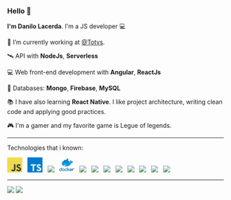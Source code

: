 ### Hello 👋

**I'm Danilo Lacerda**. I'm a JS developer 💻

🏢 I’m currently working at [@Totvs](https://github.com/totvs).

🛰️ API with **NodeJs**, **Serverless** <br/>

💻 Web front-end development with **Angular**, **ReactJs** <br/>

💽 Databases: **Mongo**, **Firebase**, **MySQL** <br/>

📚 I have also learning **React Native**. I like project architecture, writing clean code and applying good practices.

🎮 I'm a gamer and my favorite game is Legue of legends.

---

Technologies that i known:

<p>  
<img src="https://raw.githubusercontent.com/github/explore/80688e429a7d4ef2fca1e82350fe8e3517d3494d/topics/javascript/javascript.png" height="35px"/>
&nbsp;  
<img src="https://raw.githubusercontent.com/github/explore/80688e429a7d4ef2fca1e82350fe8e3517d3494d/topics/typescript/typescript.png" height="35px"/>
&nbsp;
<img src="https://appmasters.io/static/react-47ce6e77f039020ee2e76a10c1e988e9.png" height="35px"/> 
&nbsp;
<img src="https://raw.githubusercontent.com/github/explore/80688e429a7d4ef2fca1e82350fe8e3517d3494d/topics/docker/docker.png" height="35px"/>
&nbsp;
<img src="https://www.mysql.com/common/logos/logo-mysql-170x115.png" height="35px"/>
&nbsp;
<img src="https://img.icons8.com/color/452/mongodb.png" height="35px"/>
&nbsp;
<img src="https://img.icons8.com/color/452/firebase.png" height="35px" />   
&nbsp;
<img src="https://sdtimes.com/wp-content/uploads/2018/04/1_tfZa4vsI6UusJYt_fzvGnQ.png" height="35px" />   
&nbsp;
<img src="https://seeklogo.com/images/J/jest-logo-F9901EBBF7-seeklogo.com.png" height="35px" />   
&nbsp;
<img src="https://upload.wikimedia.org/wikipedia/en/thumb/2/22/Logo_jasmine.svg/1200px-Logo_jasmine.svg.png" height="35px" />   
&nbsp;
<img src="https://gitlab.com/uploads/-/system/project/avatar/15112583/serverless_framework.png" height="35px" />
&nbsp;
<img src="https://www.globalmind.com.br/wp-content/uploads/2021/04/1024px-AWS_Simple_Icons_AWS_Cloud.svg.png" height="35px" />
&nbsp;
</p>

---

<a href="https://linkedin.com/in/daniilolacerda"><img src="https://img.shields.io/badge/linkedin-0077B5.svg?style=for-the-badge&logo=linkedin&logoColor=white"></a>
<a href="https://instagram.com/daniilolacerda"><img src="https://img.shields.io/badge/instagram-E4405F.svg?style=for-the-badge&logo=instagram&logoColor=white"></a>
